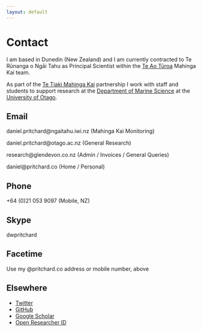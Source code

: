 ```yaml
---
layout: default
---
```


# Contact

I am based in Dunedin (New Zealand) and I am currently contracted to Te Rūnanga o Ngāi Tahu as Principal Scientist within the [Te Ao Tūroa][TAT] Mahinga Kai team.

As part of the [Te Tiaki Mahinga Kai][TMK] partnership I work with staff and students to support research at the [Department of Marine Science][MARINE] at the [University of Otago][UoO].  

[MARINE]: http://www.otago.ac.nz/marinescience
[UoO]: http://www.otago.ac.nz
[TAT]: http://ngaitahu.iwi.nz/environment/
[TMK]: http://www.mahingakai.org.nz

## <i class="fa fa-envelope"></i> Email

daniel.pritchard<span style="display:none">.HOPEFULLY.HIDDEN</span>@ngaitahu.iwi.nz (Mahinga Kai Monitoring)

daniel.pritchard<span style="display:none">.HOPEFULLY.HIDDEN</span>@otago.ac.nz (General Research)

research<span style="display:none">.HOPEFULLY.HIDDEN</span>@glendevon.co.nz (Admin / Invoices / General Queries)

daniel<span style="display:none">.HOPEFULLY.HIDDEN</span>@pritchard.co (Home / Personal)

## <i class="fa fa-phone"></i> Phone
+64 (0)21 053 9097 (Mobile, NZ)

## <i class="fa fa-skype"></i> Skype  
dwpritchard

## <i class="fa fa-video-camera"></i> Facetime
Use my @pritchard.co address or mobile number, above

## Elsewhere
- [Twitter][twitter]  
- [GitHub][github]  
- [Google Scholar][gs]   
- [Open Researcher ID][orcid]   

[github]: https://github.com/dpritchard
[orcid]: http://orcid.org/0000-0001-8335-5971  
[twitter]: https://twitter.com/dpritchardnz
[gs]: http://scholar.google.co.nz/citations?user=91HSgNoAAAAJ

[QUB]: http://www.qub.ac.uk/ "Queens University Belfast"
[MRG]: http://www.qub.ac.uk/research-centres/eerc/ResearchGroups/MarineResearchGroup/
[SPACE]: http://www.qub.ac.uk/schools/SchoolofPlanningArchitectureandCivilEngineering/ "QUB SPACE"
